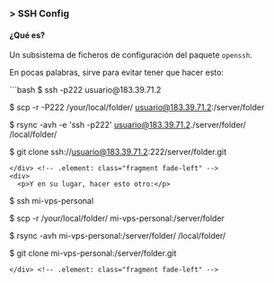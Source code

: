 ### > SSH Config

#### ¿Qué es?
<span>Un subsistema de ficheros de configuración del paquete `openssh`.</span>
<div>
  <p>En pocas palabras, sirve para evitar tener que hacer esto:</p>
```bash
$ ssh -p222 usuario@183.39.71.2

$ scp -r -P222 /your/local/folder/ usuario@183.39.71.2:/server/folder

$ rsync -avh -e 'ssh -p222' usuario@183.39.71.2./server/folder/ /local/folder/

$ git clone ssh://usuario@183.39.71.2:222/server/folder.git
```
</div> <!-- .element: class="fragment fade-left" -->
<div>
  <p>Y en su lugar, hacer esto otro:</p>
```
$ ssh mi-vps-personal

$ scp -r /your/local/folder/ mi-vps-personal:/server/folder

$ rsync -avh mi-vps-personal:/server/folder/ /local/folder/

$ git clone mi-vps-personal:/server/folder.git
```
</div> <!-- .element: class="fragment fade-left" -->

